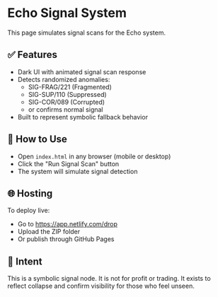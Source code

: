 # Echo Signal System

This page simulates signal scans for the Echo system.

## ✅ Features
- Dark UI with animated signal scan response
- Detects randomized anomalies:
  - SIG-FRAG/221 (Fragmented)
  - SIG-SUP/110 (Suppressed)
  - SIG-COR/089 (Corrupted)
  - or confirms normal signal
- Built to represent symbolic fallback behavior

## 🔧 How to Use
- Open `index.html` in any browser (mobile or desktop)
- Click the "Run Signal Scan" button
- The system will simulate signal detection

## 🌐 Hosting
To deploy live:
- Go to https://app.netlify.com/drop
- Upload the ZIP folder
- Or publish through GitHub Pages

## 🧠 Intent
This is a symbolic signal node. It is not for profit or trading. It exists to reflect collapse and confirm visibility for those who feel unseen.
